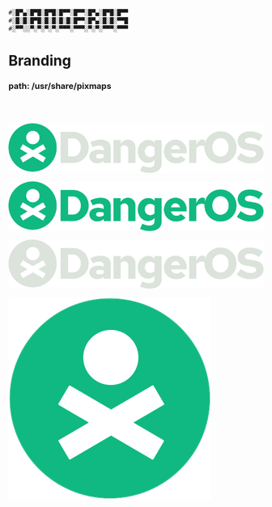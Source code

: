 ```
#░█▀▄░█▀█░█▀█░█▀▀░█▀▀░█▀▄░█▀█░█▀▀
#░█░█░█▀█░█░█░█░█░█▀▀░█▀▄░█░█░▀▀█
#░▀▀░░▀░▀░▀░▀░▀▀▀░▀▀▀░▀░▀░▀▀▀░▀▀▀
```
# Branding
### path: /usr/share/pixmaps
<br>
<br>

![image](/distro/rocky/media/brand/fedora-gdm-logo.png)
<br>

![image](/distro/rocky/media/brand/fedora-logo-small.png)
<br>

![image](/distro/rocky/media/brand/fedora-logo.png)
<br>

![image](/distro/rocky/media/brand/fedora-logo-sprite.png)
<br>


<br>
<br>
